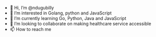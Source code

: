 - 👋 Hi, I’m @ndugubilly
- 👀 I’m interested in Golang, python and JavaScript
- 🌱 I’m currently learning Go, Python, Java and JavaScript
- 💞️ I’m looking to collaborate on making healthcare service accessible 
- 📫 How to reach me 

<!---
ndugubilly/ndugubilly is a ✨ special ✨ repository because its `README.md` (this file) appears on your GitHub profile.
You can click the Preview link to take a look at your changes.
--->
